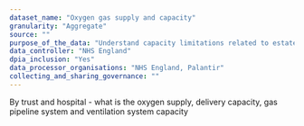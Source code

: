 ```yaml
---
dataset_name: "Oxygen gas supply and capacity"
granularity: "Aggregate"
source: ""
purpose_of_the_data: "Understand capacity limitations related to estates for oxygen supply to support modelling of the oxygen supply chain"
data_controller: "NHS England"
dpia_inclusion: "Yes"
data_processor_organisations: "NHS England, Palantir"
collecting_and_sharing_governance: ""
---
```

By trust and hospital - what is the oxygen supply, delivery capacity, gas pipeline system and ventilation system capacity